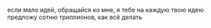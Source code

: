 если мало идей, обращайся ко мне, я тебе на каждую твою идею предложу сотню триллионов, как всё делать
